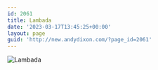 ```yaml
---
id: 2061
title: Lambada
date: '2023-03-17T13:45:25+00:00'
layout: page
guid: 'http://new.andydixon.com/?page_id=2061'
---
```


![Lambada](https://i0.wp.com/assets.g8x2.ldn.idrivee2-23.com/posters/Lambada%2001.jpg?w=1200&ssl=1 "Lambada")